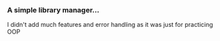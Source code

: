 ### A simple library manager...
I didn't add much features and error handling as it was just for practicing OOP
